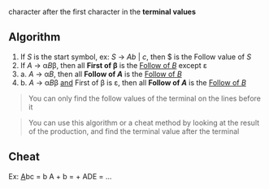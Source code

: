 character after the first character in the **terminal values**
## Algorithm
1. If *S* is the start symbol, 
   ex: *S* -> *Ab* | *c*, then $ is the Follow value of *S*
2. If *A* -> α*B*β, then all **First of β** is the <u>Follow of *B*</u> except ε
3. a. *A* -> α*B*, then all **Follow of *A*** is the <u>Follow of *B*</u>
3. b. *A* -> α*B*β <u>and</u> First of β is ε, then all **Follow of *A*** is the <u>Follow of *B*</u>

> You can only find the follow values of the terminal on the lines before it

> You can use this algorithm or a cheat method by looking at the result of the production, and find the terminal value after the terminal 
## Cheat
Ex: 
<u>A</u>bc = b 
A + b = +
ADE = ...
